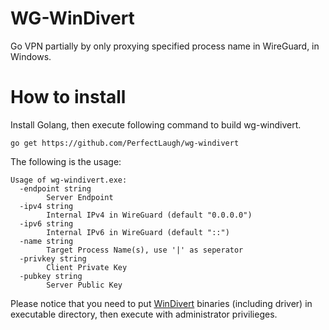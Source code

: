 # WG-WinDivert
Go VPN partially by only proxying specified process name in WireGuard, in Windows.

# How to install
Install Golang, then execute following command to build wg-windivert.

```
go get https://github.com/PerfectLaugh/wg-windivert
```

The following is the usage:

```
Usage of wg-windivert.exe:
  -endpoint string
        Server Endpoint
  -ipv4 string
        Internal IPv4 in WireGuard (default "0.0.0.0")
  -ipv6 string
        Internal IPv6 in WireGuard (default "::")
  -name string
        Target Process Name(s), use '|' as seperator
  -privkey string
        Client Private Key
  -pubkey string
        Server Public Key
```

Please notice that you need to put [WinDivert](https://reqrypt.org/windivert.html) binaries (including driver) in executable directory, then execute with administrator privilieges.
